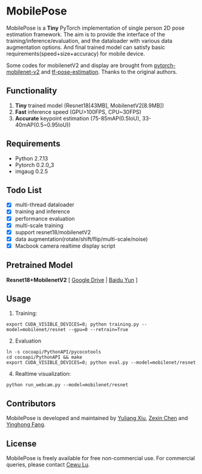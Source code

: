 # MobilePose

MobilePose is a **Tiny** PyTorch implementation of single person 2D pose estimation framework. The aim is to provide the interface of the training/inference/evaluation, and the dataloader with various data augmentation options. And final trained model can satisfy basic requirements(speed+size+accuracy) for mobile device.

Some codes for mobilenetV2 and display are brought from [pytorch-mobilenet-v2](https://github.com/tonylins/pytorch-mobilenet-v2) and [tf-pose-estimation](https://github.com/ildoonet/tf-pose-estimation). Thanks to the original authors.

## Functionality

1. **Tiny** trained model (Resnet18[43MB], MobilenetV2[8.9MB])
2. **Fast** inference speed (GPU>100FPS, CPU~30FPS)
3. **Accurate** keypoint estimation (75-85mAP(0.5IoU), 33-40mAP(0.5~0.95IoU))

## Requirements

- Python 2.7.13
- Pytorch 0.2.0\_3 
- imgaug 0.2.5

## Todo List

- [x] multi-thread dataloader
- [x] training and inference
- [x] performance evaluation
- [x] multi-scale training
- [x] support resnet18/mobilenetV2
- [x] data augmentation(rotate/shift/flip/multi-scale/noise)
- [x] Macbook camera realtime display script

## Pretrained Model

**Resnet18+MobilenetV2** [ [Google Drive](https://drive.google.com/drive/folders/1DB7_Nvn5dLpsUd23_SBJDwBOToW85W-F?usp=sharing) | [Baidu Yun](https://pan.baidu.com/s/17V6fXWLZaZN7D9h8OkwyMg) ]

## Usage

1. Training:
```shell
export CUDA_VISIBLE_DEVICES=0; python training.py --model=mobilenet/resnet --gpu=0 --retrain=True
```
2. Evaluation
```shell
ln -s cocoapi/PythonAPI/pycocotools
cd cocoapi/PythonAPI && make
export CUDA_VISIBLE_DEVICES=0; python eval.py --model=mobilenet/resnet
```
4. Realtime visualization:
```shell
python run_webcam.py --model=mobilenet/resnet
```

## Contributors

MobilePose is developed and maintained by [Yuliang Xiu](http://xiuyuliang.cn/about/), [Zexin Chen](https://github.com/ZexinChen) and [Yinghong Fang](https://github.com/Fangyh09).

## License

MobilePose is freely available for free non-commercial use. For commercial queries, please contact [Cewu Lu](http://www.mvig.org/).

